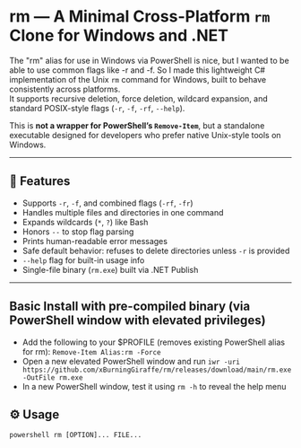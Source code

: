 # rm — A Minimal Cross-Platform `rm` Clone for Windows and .NET

The "rm" alias for use in Windows via PowerShell is nice, but I wanted to be able to use common flags like -r and -f. So I made this lightweight C# implementation of the Unix `rm` command for Windows, built to behave consistently across platforms.  
It supports recursive deletion, force deletion, wildcard expansion, and standard POSIX-style flags (`-r`, `-f`, `-rf`, `--help`).

This is **not a wrapper for PowerShell’s `Remove-Item`**, but a standalone executable designed for developers who prefer native Unix-style tools on Windows.

---

## 🧰 Features

- Supports `-r`, `-f`, and combined flags (`-rf`, `-fr`)
- Handles multiple files and directories in one command
- Expands wildcards (`*`, `?`) like Bash
- Honors `--` to stop flag parsing
- Prints human-readable error messages
- Safe default behavior: refuses to delete directories unless `-r` is provided
- `--help` flag for built-in usage info
- Single-file binary (`rm.exe`) built via .NET Publish

---

## Basic Install with pre-compiled binary (via PowerShell window with elevated privileges)
- Add the following to your $PROFILE (removes existing PowerShell alias for rm): ```Remove-Item Alias:rm -Force```
- Open a new elevated PowerShell window and run ```iwr -uri https://github.com/xBurningGiraffe/rm/releases/download/main/rm.exe -OutFile rm.exe ```
- In a new PowerShell window, test it using ```rm -h``` to reveal the help menu

## ⚙️ Usage

```powershell rm [OPTION]... FILE... ```